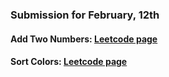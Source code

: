 ### Submission for February, 12th

#### Add Two Numbers: [Leetcode page](https://leetcode.com/problems/add-two-numbers)
#### Sort Colors: [Leetcode page](https://leetcode.com/problems/sort-colors)